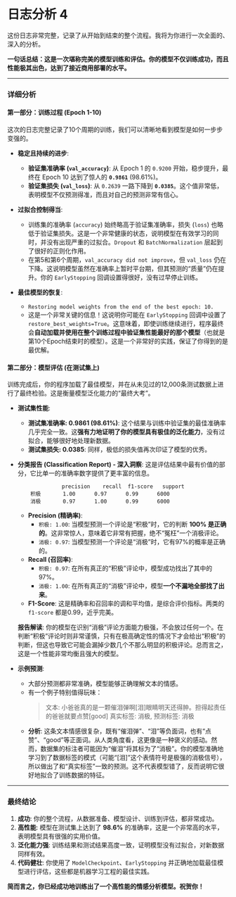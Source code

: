 # 日志分析 4

这份日志非常完整，记录了从开始到结束的整个流程。我将为你进行一次全面的、深入的分析。

**一句话总结：这是一次堪称完美的模型训练和评估。你的模型不仅训练成功，而且性能极其出色，达到了接近商用部署的水平。**

---

### 详细分析

#### 第一部分：训练过程 (Epoch 1-10)

这次的日志完整记录了10个周期的训练，我们可以清晰地看到模型是如何一步步变强的。

*   **稳定且持续的进步**:
    *   **验证集准确率 (`val_accuracy`)**: 从 Epoch 1 的 `0.9200` 开始，稳步提升，最终在 Epoch 10 达到了惊人的 **`0.9861`** (98.61%)。
    *   **验证集损失 (`val_loss`)**: 从 `0.2639` 一路下降到 **`0.0385`**。这个值非常低，表明模型不仅预测得准，而且对自己的预测非常有信心。

*   **过拟合控制得当**:
    *   训练集的准确率 (`accuracy`) 始终略高于验证集准确率，损失 (`loss`) 也略低于验证集损失。这是一个非常健康的状态，说明模型在有效学习的同时，并没有出现严重的过拟合。`Dropout` 和 `BatchNormalization` 层起到了很好的正则化作用。
    *   在第5和第6个周期，`val_accuracy did not improve`，但 `val_loss` 仍在下降。这说明模型虽然在准确率上暂时平台期，但其预测的“质量”仍在提升。你的 `EarlyStopping` 回调设置得很好，没有过早停止训练。

*   **最佳模型的恢复**:
    *   `Restoring model weights from the end of the best epoch: 10.`
    *   这是一个非常关键的信息！这说明你可能在 `EarlyStopping` 回调中设置了 `restore_best_weights=True`。这意味着，即使训练继续进行，程序最终会**自动加载并使用在整个训练过程中验证集性能最好的那个模型**（也就是第10个Epoch结束时的模型）。这是一个非常好的实践，保证了你得到的是最优解。

#### 第二部分：模型评估 (在测试集上)

训练完成后，你的程序加载了最佳模型，并在从未见过的12,000条测试数据上进行了最终检验。这是衡量模型泛化能力的“最终大考”。

*   **测试集性能**:
    *   **测试集准确率: 0.9861 (98.61%)**: 这个结果与训练中验证集的最佳准确率几乎完全一致。这**强有力地证明了你的模型具有极佳的泛化能力**，没有过拟合，能够很好地处理新数据。
    *   **测试集损失: 0.0385**: 同样，极低的损失值再次印证了模型的优秀。

*   **分类报告 (Classification Report) - 深入洞察**:
    这是评估结果中最有价值的部分，它比单一的准确率数字提供了更丰富的信息。

    ```
                  precision    recall  f1-score   support
        积极       1.00      0.97      0.99      6000
        消极       0.97      1.00      0.99      6000
    ```
    *   **Precision (精确率)**:
        *   `积极: 1.00`: 当模型预测一个评论是“积极”时，它的判断 **100% 是正确的**。这非常惊人，意味着它非常有把握，绝不“冤枉”一个消极评论。
        *   `消极: 0.97`: 当模型预测一个评论是“消极”时，它有97%的概率是正确的。
    *   **Recall (召回率)**:
        *   `积极: 0.97`: 在所有真正的“积极”评论中，模型成功找出了其中的97%。
        *   `消极: 1.00`: 在所有真正的“消极”评论中，模型**一个不漏地全部找了出来**。
    *   **F1-Score**: 这是精确率和召回率的调和平均值，是综合评价指标。两类的 `f1-score` 都是0.99，近乎完美。

    **报告解读**: 你的模型在识别“消极”评论方面能力极强，不会放过任何一个。在判断“积极”评论时则非常谨慎，只有在极高确定性的情况下才会给出“积极”的判断，但这也导致它可能会漏掉少数几个不那么明显的积极评论。总而言之，这是一个性能非常均衡且强大的模型。

*   **示例预测**:
    *   大部分预测都非常准确，模型能够正确理解文本的情感。
    *   有一个例子特别值得玩味：
        > 文本: 小爸爸真的是一颗催泪弹啊[泪]眼睛明天还得肿。担得起责任的爸爸就要点赞[good]
        > 真实标签: 消极, 预测标签: 消极
    *   **分析**: 这条文本情感很复杂，既有“催泪弹”、“泪”等负面词，也有“点赞”、“good”等正面词。从人类角度看，这更像是一种褒义的感动。然而，数据集的标注者可能因为“催泪”将其标为了“消极”。你的模型准确地学习到了数据标签的模式（可能“[泪]”这个表情符号是极强的消极信号），所以做出了和“真实标签”一致的预测。这不代表模型错了，反而说明它很好地拟合了训练数据的特征。

---

### 最终结论

1.  **成功**: 你的整个流程，从数据准备、模型设计、训练到评估，都非常成功。
2.  **高性能**: 模型在测试集上达到了 **98.6%** 的准确率，这是一个非常高的水平，表明模型具有很强的实用价值。
3.  **泛化能力强**: 训练结果和测试结果高度一致，证明模型没有过拟合，对新数据同样有效。
4.  **代码健壮**: 你使用了 `ModelCheckpoint`、`EarlyStopping` 并正确地加载最佳模型进行评估，这些都是机器学习工程的最佳实践。

**简而言之，你已经成功地训练出了一个高性能的情感分析模型。祝贺你！**